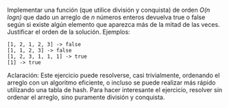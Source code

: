 Implementar una función (que utilice división y conquista) de orden _O(n logn)_ que dado un arreglo de _n_ números enteros devuelva true o false según si existe algún elemento que aparezca más de la mitad de las veces. Justificar el orden de la solución. Ejemplos:

```
[1, 2, 1, 2, 3] -> false
[1, 1, 2, 3] -> false
[1, 2, 3, 1, 1, 1] -> true
[1] -> true
```

Aclaración: Este ejercicio puede resolverse, casi trivialmente, ordenando el arreglo con un algoritmo eficiente, o incluso se puede realizar más rápido utilizando una tabla de hash. Para hacer interesante el ejercicio, resolver sin ordenar el arreglo, sino puramente división y conquista.